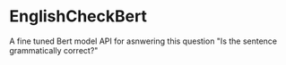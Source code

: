 # EnglishCheckBert
A fine tuned Bert model API for asnwering this question "Is the sentence grammatically correct?"
